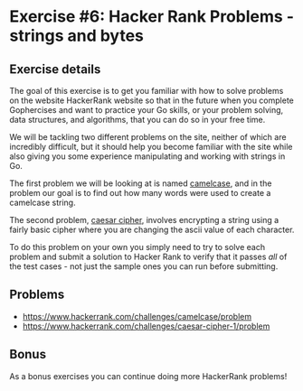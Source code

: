 # Exercise #6: Hacker Rank Problems - strings and bytes

## Exercise details

The goal of this exercise is to get you familiar with how to solve problems on the website HackerRank website so that in
the future when you complete Gophercises and want to practice your Go skills, or your problem solving, data structures,
and algorithms, that you can do so in your free time.

We will be tackling two different problems on the site, neither of which are incredibly difficult, but it should help
you become familiar with the site while also giving you some experience manipulating and working with strings in Go.

The first problem we will be looking at is named [camelcase](https://www.hackerrank.com/challenges/camelcase/problem),
and in the problem our goal is to find out how many words were used to create a camelcase string.

The second problem, [caesar cipher](https://www.hackerrank.com/challenges/caesar-cipher-1/problem), involves encrypting
a string using a fairly basic cipher where you are changing the ascii value of each character.

To do this problem on your own you simply need to try to solve each problem and submit a solution to Hacker Rank to
verify that it passes *all* of the test cases - not just the sample ones you can run before submitting.

## Problems

- <https://www.hackerrank.com/challenges/camelcase/problem>
- <https://www.hackerrank.com/challenges/caesar-cipher-1/problem>


## Bonus

As a bonus exercises you can continue doing more HackerRank problems!